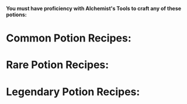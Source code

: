**You must have proficiency with Alchemist's Tools to craft any of these potions:**
# Common Potion Recipes:

# Rare Potion Recipes:

# Legendary Potion Recipes:
